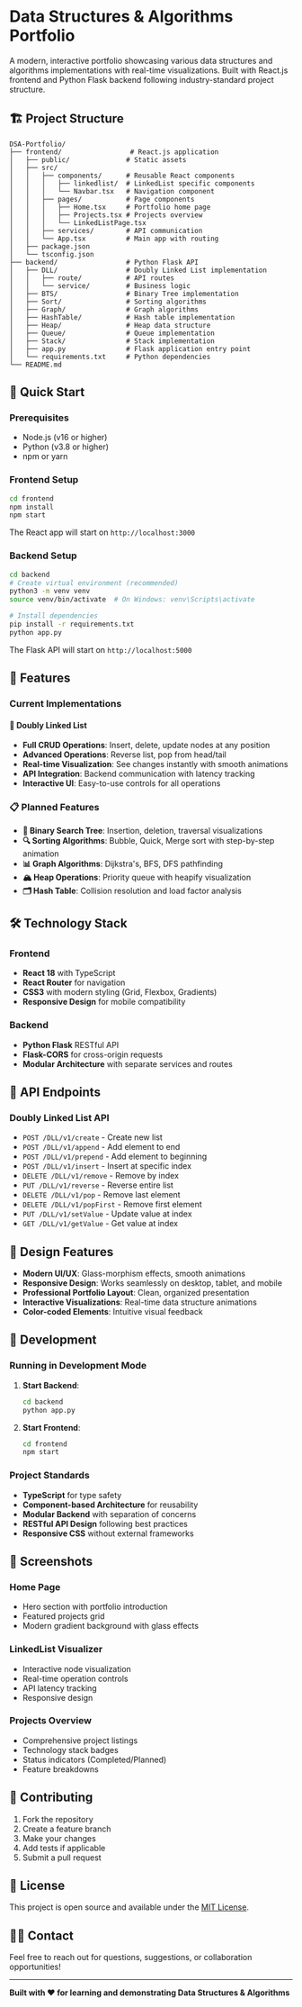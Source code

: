 # Data Structures & Algorithms Portfolio

A modern, interactive portfolio showcasing various data structures and algorithms implementations with real-time visualizations. Built with React.js frontend and Python Flask backend following industry-standard project structure.

## 🏗️ Project Structure

```
DSA-Portfolio/
├── frontend/                 # React.js application
│   ├── public/              # Static assets
│   ├── src/
│   │   ├── components/      # Reusable React components
│   │   │   ├── linkedlist/  # LinkedList specific components
│   │   │   └── Navbar.tsx   # Navigation component
│   │   ├── pages/           # Page components
│   │   │   ├── Home.tsx     # Portfolio home page
│   │   │   ├── Projects.tsx # Projects overview
│   │   │   └── LinkedListPage.tsx
│   │   ├── services/        # API communication
│   │   └── App.tsx          # Main app with routing
│   ├── package.json
│   └── tsconfig.json
├── backend/                 # Python Flask API
│   ├── DLL/                 # Doubly Linked List implementation
│   │   ├── route/           # API routes
│   │   └── service/         # Business logic
│   ├── BTS/                 # Binary Tree implementation
│   ├── Sort/                # Sorting algorithms
│   ├── Graph/               # Graph algorithms
│   ├── HashTable/           # Hash table implementation
│   ├── Heap/                # Heap data structure
│   ├── Queue/               # Queue implementation
│   ├── Stack/               # Stack implementation
│   ├── app.py               # Flask application entry point
│   └── requirements.txt     # Python dependencies
└── README.md
```

## 🚀 Quick Start

### Prerequisites

- Node.js (v16 or higher)
- Python (v3.8 or higher)
- npm or yarn

### Frontend Setup

```bash
cd frontend
npm install
npm start
```

The React app will start on `http://localhost:3000`

### Backend Setup

```bash
cd backend
# Create virtual environment (recommended)
python3 -m venv venv
source venv/bin/activate  # On Windows: venv\Scripts\activate

# Install dependencies
pip install -r requirements.txt
python app.py
```

The Flask API will start on `http://localhost:5000`

## 🎯 Features

### Current Implementations

#### 🔗 Doubly Linked List
- **Full CRUD Operations**: Insert, delete, update nodes at any position
- **Advanced Operations**: Reverse list, pop from head/tail
- **Real-time Visualization**: See changes instantly with smooth animations
- **API Integration**: Backend communication with latency tracking
- **Interactive UI**: Easy-to-use controls for all operations

### 📋 Planned Features

- **🌳 Binary Search Tree**: Insertion, deletion, traversal visualizations
- **🔍 Sorting Algorithms**: Bubble, Quick, Merge sort with step-by-step animation
- **📊 Graph Algorithms**: Dijkstra's, BFS, DFS pathfinding
- **🏔️ Heap Operations**: Priority queue with heapify visualization
- **🗂️ Hash Table**: Collision resolution and load factor analysis

## 🛠️ Technology Stack

### Frontend
- **React 18** with TypeScript
- **React Router** for navigation
- **CSS3** with modern styling (Grid, Flexbox, Gradients)
- **Responsive Design** for mobile compatibility

### Backend
- **Python Flask** RESTful API
- **Flask-CORS** for cross-origin requests
- **Modular Architecture** with separate services and routes

## 📡 API Endpoints

### Doubly Linked List API

- `POST /DLL/v1/create` - Create new list
- `POST /DLL/v1/append` - Add element to end
- `POST /DLL/v1/prepend` - Add element to beginning
- `POST /DLL/v1/insert` - Insert at specific index
- `DELETE /DLL/v1/remove` - Remove by index
- `PUT /DLL/v1/reverse` - Reverse entire list
- `DELETE /DLL/v1/pop` - Remove last element
- `DELETE /DLL/v1/popFirst` - Remove first element
- `PUT /DLL/v1/setValue` - Update value at index
- `GET /DLL/v1/getValue` - Get value at index

## 🎨 Design Features

- **Modern UI/UX**: Glass-morphism effects, smooth animations
- **Responsive Design**: Works seamlessly on desktop, tablet, and mobile
- **Professional Portfolio Layout**: Clean, organized presentation
- **Interactive Visualizations**: Real-time data structure animations
- **Color-coded Elements**: Intuitive visual feedback

## 🧪 Development

### Running in Development Mode

1. **Start Backend**:
   ```bash
   cd backend
   python app.py
   ```

2. **Start Frontend**:
   ```bash
   cd frontend
   npm start
   ```

### Project Standards

- **TypeScript** for type safety
- **Component-based Architecture** for reusability
- **Modular Backend** with separation of concerns
- **RESTful API Design** following best practices
- **Responsive CSS** without external frameworks

## 📱 Screenshots

### Home Page
- Hero section with portfolio introduction
- Featured projects grid
- Modern gradient background with glass effects

### LinkedList Visualizer
- Interactive node visualization
- Real-time operation controls
- API latency tracking
- Responsive design

### Projects Overview
- Comprehensive project listings
- Technology stack badges
- Status indicators (Completed/Planned)
- Feature breakdowns

## 🤝 Contributing

1. Fork the repository
2. Create a feature branch
3. Make your changes
4. Add tests if applicable
5. Submit a pull request

## 📄 License

This project is open source and available under the [MIT License](LICENSE).

## 🙋‍♂️ Contact

Feel free to reach out for questions, suggestions, or collaboration opportunities!

---

**Built with ❤️ for learning and demonstrating Data Structures & Algorithms**